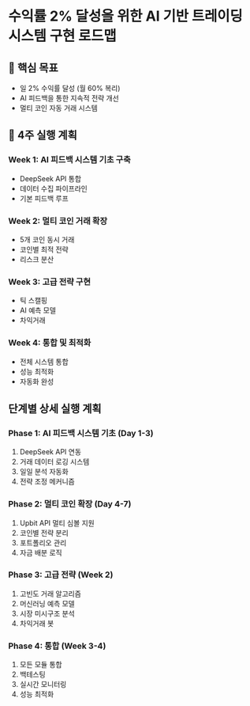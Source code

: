 # 수익률 2% 달성을 위한 AI 기반 트레이딩 시스템 구현 로드맵

## 🎯 핵심 목표
- 일 2% 수익률 달성 (월 60% 복리)
- AI 피드백을 통한 지속적 전략 개선
- 멀티 코인 자동 거래 시스템

## 📅 4주 실행 계획

### **Week 1: AI 피드백 시스템 기초 구축**
- DeepSeek API 통합
- 데이터 수집 파이프라인
- 기본 피드백 루프

### **Week 2: 멀티 코인 거래 확장**
- 5개 코인 동시 거래
- 코인별 최적 전략
- 리스크 분산

### **Week 3: 고급 전략 구현**
- 틱 스캘핑
- AI 예측 모델
- 차익거래

### **Week 4: 통합 및 최적화**
- 전체 시스템 통합
- 성능 최적화
- 자동화 완성

## 단계별 상세 실행 계획

### Phase 1: AI 피드백 시스템 기초 (Day 1-3)
1. DeepSeek API 연동
2. 거래 데이터 로깅 시스템
3. 일일 분석 자동화
4. 전략 조정 메커니즘

### Phase 2: 멀티 코인 확장 (Day 4-7)
1. Upbit API 멀티 심볼 지원
2. 코인별 전략 분리
3. 포트폴리오 관리
4. 자금 배분 로직

### Phase 3: 고급 전략 (Week 2)
1. 고빈도 거래 알고리즘
2. 머신러닝 예측 모델
3. 시장 미시구조 분석
4. 차익거래 봇

### Phase 4: 통합 (Week 3-4)
1. 모든 모듈 통합
2. 백테스팅
3. 실시간 모니터링
4. 성능 최적화